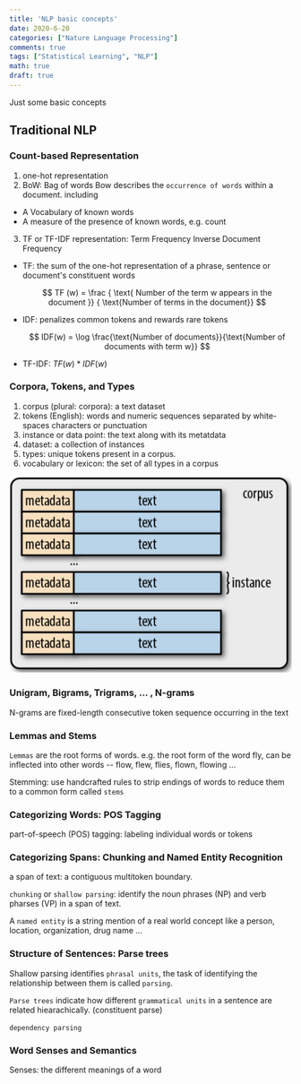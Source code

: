 ```yaml
---
title: 'NLP basic concepts'
date: 2020-6-20
categories: ["Nature Language Processing"]
comments: true
tags: ["Statistical Learning", "NLP"]
math: true
draft: true
---
```


Just some basic concepts
## Traditional NLP
### Count-based Representation
1. one-hot representation
2. BoW: Bag of words
Bow describes the `occurrence of words` within a document. including 
  - A Vocabulary of known words
  - A measure of the presence of known words, e.g. count


3. TF or TF-IDF representation: Term Frequency Inverse Document Frequency 
  - TF: the sum of the one-hot representation of a phrase, sentence or document's constituent words
    
    $$
    TF (w) = \frac { \text{ Number of the term w appears in the document }} { \text{Number of terms in the document}} 
    $$

  - IDF: penalizes common tokens and rewards rare tokens
  
    $$
    IDF(w) = \log \frac{\text{Number of documents}}{\text{Number of documents with term w}}
    $$

  - TF-IDF: $TF(w) * IDF(w)$




### Corpora, Tokens, and Types

1. corpus (plural: corpora): a text dataset
2. tokens (English): words and numeric sequences separated by white-spaces characters or punctuation
3. instance or data point: the text along with its metatdata
4. dataset: a collection of instances
5. types: unique tokens present in a corpus.
6. vocabulary or lexicon: the set of all types in a corpus

![corpus](/images/nlp/corpus.png)

### Unigram, Bigrams, Trigrams, ... , N-grams
N-grams are fixed-length consecutive token sequence occurring in the text 

### Lemmas and Stems
`Lemmas` are the root forms of words.  e.g. the root form of the word fly, can be inflected into other words -- flow, flew, flies, flown, flowing ...

Stemming: use handcrafted rules to strip endings of words to reduce them to a common form called `stems`

### Categorizing Words: POS Tagging
part-of-speech (POS) tagging: labeling individual words or tokens

### Categorizing Spans: Chunking and Named Entity Recognition

a span of text: a contiguous multitoken boundary.

`chunking` or `shallow parsing`: identify the noun phrases (NP) and verb pharses (VP) in a span of text.

A `named entity` is a string mention of a real world concept like a person, location, organization, drug name ... 


### Structure of Sentences: Parse trees

Shallow parsing identifies `phrasal units`, the task of identifying the relationship between them is called `parsing`.

`Parse trees` indicate how different `grammatical units` in a sentence are related hiearachically. (constituent parse)

`dependency parsing`

### Word Senses and Semantics
Senses: the different meanings of a word



